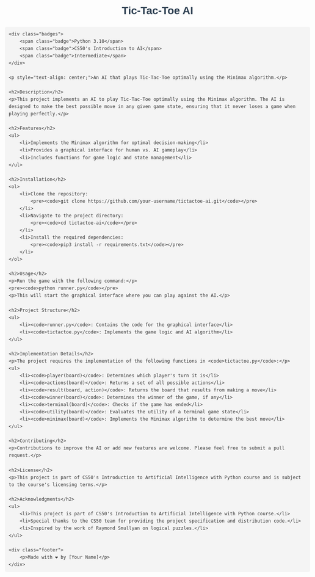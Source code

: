 <!DOCTYPE html>
<html lang="en">
<head>
    <meta charset="UTF-8">
    <meta name="viewport" content="width=device-width, initial-scale=1.0">
    <title>Tic-Tac-Toe AI</title>
    <style>
        body {
            font-family: Arial, sans-serif;
            line-height: 1.6;
            color: #333;
            max-width: 800px;
            margin: 0 auto;
            padding: 20px;
        }
        h1 {
            text-align: center;
            color: #2c3e50;
        }
        .badges {
            text-align: center;
            margin-bottom: 20px;
        }
        .badge {
            display: inline-block;
            padding: 5px 10px;
            margin: 0 5px;
            background-color: #3498db;
            color: white;
            border-radius: 5px;
            font-size: 0.8em;
        }
        pre {
            background-color: #f4f4f4;
            padding: 10px;
            border-radius: 5px;
            overflow-x: auto;
        }
        .footer {
            text-align: center;
            margin-top: 40px;
            font-style: italic;
        }
    </style>
</head>
<body>
    <h1>Tic-Tac-Toe AI</h1>

    <div class="badges">
        <span class="badge">Python 3.10</span>
        <span class="badge">CS50's Introduction to AI</span>
        <span class="badge">Intermediate</span>
    </div>

    <p style="text-align: center;">An AI that plays Tic-Tac-Toe optimally using the Minimax algorithm.</p>

    <h2>Description</h2>
    <p>This project implements an AI to play Tic-Tac-Toe optimally using the Minimax algorithm. The AI is designed to make the best possible move in any given game state, ensuring that it never loses a game when playing perfectly.</p>

    <h2>Features</h2>
    <ul>
        <li>Implements the Minimax algorithm for optimal decision-making</li>
        <li>Provides a graphical interface for human vs. AI gameplay</li>
        <li>Includes functions for game logic and state management</li>
    </ul>

    <h2>Installation</h2>
    <ol>
        <li>Clone the repository:
            <pre><code>git clone https://github.com/your-username/tictactoe-ai.git</code></pre>
        </li>
        <li>Navigate to the project directory:
            <pre><code>cd tictactoe-ai</code></pre>
        </li>
        <li>Install the required dependencies:
            <pre><code>pip3 install -r requirements.txt</code></pre>
        </li>
    </ol>

    <h2>Usage</h2>
    <p>Run the game with the following command:</p>
    <pre><code>python runner.py</code></pre>
    <p>This will start the graphical interface where you can play against the AI.</p>

    <h2>Project Structure</h2>
    <ul>
        <li><code>runner.py</code>: Contains the code for the graphical interface</li>
        <li><code>tictactoe.py</code>: Implements the game logic and AI algorithm</li>
    </ul>

    <h2>Implementation Details</h2>
    <p>The project requires the implementation of the following functions in <code>tictactoe.py</code>:</p>
    <ul>
        <li><code>player(board)</code>: Determines which player's turn it is</li>
        <li><code>actions(board)</code>: Returns a set of all possible actions</li>
        <li><code>result(board, action)</code>: Returns the board that results from making a move</li>
        <li><code>winner(board)</code>: Determines the winner of the game, if any</li>
        <li><code>terminal(board)</code>: Checks if the game has ended</li>
        <li><code>utility(board)</code>: Evaluates the utility of a terminal game state</li>
        <li><code>minimax(board)</code>: Implements the Minimax algorithm to determine the best move</li>
    </ul>

    <h2>Contributing</h2>
    <p>Contributions to improve the AI or add new features are welcome. Please feel free to submit a pull request.</p>

    <h2>License</h2>
    <p>This project is part of CS50's Introduction to Artificial Intelligence with Python course and is subject to the course's licensing terms.</p>

    <h2>Acknowledgments</h2>
    <ul>
        <li>This project is part of CS50's Introduction to Artificial Intelligence with Python course.</li>
        <li>Special thanks to the CS50 team for providing the project specification and distribution code.</li>
        <li>Inspired by the work of Raymond Smullyan on logical puzzles.</li>
    </ul>

    <div class="footer">
        <p>Made with ❤️ by [Your Name]</p>
    </div>
</body>
</html>

